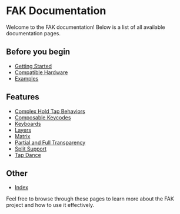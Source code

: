 # FAK Documentation

Welcome to the FAK documentation! Below is a list of all available documentation pages.

## Before you begin
- [Getting Started](getting-started.md)
- [Compatible Hardware](compatible-hardware.md)
- [Examples](examples.md)

## Features
- [Complex Hold Tap Behaviors](complex-hold-tap-behaviors.md)
- [Composable Keycodes](composable-keycodes.md)
- [Keyboards](keyboards.md)
- [Layers](layers.md)
- [Matrix](matrix.md)
- [Partial and Full Transparency](partial-and-full-transparency.md)
- [Split Support](split-support.md)
- [Tap Dance](tap-dance.md)

## Other
- [Index](index.mdx)

Feel free to browse through these pages to learn more about the FAK project and how to use it effectively.
